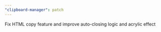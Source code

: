 ```yaml
---
"clipboard-manager": patch
---
```


Fix HTML copy feature and improve auto-closing logic and acrylic effect
